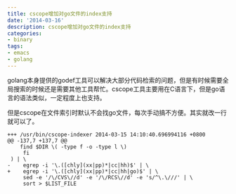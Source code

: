 ```yaml
---
title: cscope增加对go文件的index支持
date: '2014-03-16'
description: cscope增加对go文件的index支持
categories:
- binary
tags:
- emacs
- golang
---
```


golang本身提供的godef工具可以解决大部分代码检索的问题，但是有时候需要全局搜索的时候还是需要其他工具帮忙。cscope工具主要用在C语言下，但是go语言的语法类似，一定程度上也支持。

但是cscope在文件索引时默认不会找go文件，每次手动搞不方便。其实就改一行就可以了。

    +++ /usr/bin/cscope-indexer	2014-03-15 14:10:40.696994116 +0800
    @@ -137,7 +137,7 @@
     	find $DIR \( -type f -o -type l \)
         fi
     ) | \
    -    egrep -i '\.([chly](xx|pp)*|cc|hh)$' | \
    +    egrep -i '\.([chly](xx|pp)*|cc|hh|go)$' | \
         sed -e '/\/CVS\//d' -e '/\/RCS\//d' -e 's/^\.\///' | \
         sort > $LIST_FILE

